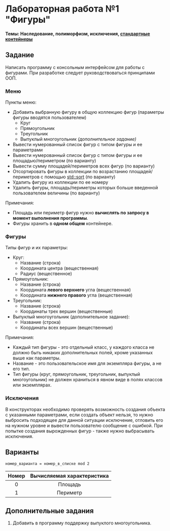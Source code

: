 # Лабораторная работа №1 "Фигуры"

**Темы: Наследование, полиморфизм, исключения,
[стандартные контейнеры](https://en.cppreference.com/w/cpp/container)**

## Задание

Написать программу с консольным интерфейсом для работы с фигурами.
При разработке следует руководствоваться принципами ООП. 

### Меню

Пункты меню:
- Добавить выбранную фигуру в общую коллекцию фигур
(параметры фигуры вводятся пользователем)
  - Круг
  - Прямоугольник
  - Треугольник
  - Выпуклый многоугольник *(дополнительное задание)*
- Вывести нумерованный список фигур с типом фигуры и ее параметрами
- Вывести нумерованный список фигур с типом фигуры и ее 
площадью/периметром (по варианту)
- Вывести сумму площадей/периметров всех фигур (по варианту)
- Отсортировать фигуры в коллекции по возрастанию площадей/периметров 
с помощью [std::sort](https://en.cppreference.com/w/cpp/algorithm/sort)
(по варианту)
- Удалить фигуру из коллекции по ее номеру
- Удалить фигуры, площадь/периметры которых больше введенной пользователем 
величины (по варианту)

Примечания:
- Площадь или периметр фигур нужно **вычислять по запросу в момент
выполнения программы**.
- Фигуры хранить в **одном общем** контейнере.

### Фигуры

Типы фигур и их параметры:
- Круг:
  - Название (строка)
  - Координата центра (вещественная)
  - Радиус (вещественное)
- Прямоугольник:
  - Название (строка)
  - Координата **левого верхнего** угла (вещественная)
  - Координата **нижнего правого** угла (вещественная)
- Треугольник:
  - Название (строка)
  - Координаты трех вершин (вещественные)
- Выпуклый многоугольник (дополнительное задание):
  - Название (строка)
  - Координаты всех вершин (вещественные)

Примечания:
- Каждый тип фигуры - это отдельный класс, у каждого класса не должно
быть никаких дополнительных полей, кроме указанных выше как параметры.
- Название - это пользовательское имя для экземпляра фигуры,
а не его тип.
- Тип фигуры (круг, прямоугольник, треугольник, выпуклый многоугольник)
не должен храниться в явном виде в полях классов или экземплярах.

### Исключения

В конструкторах необходимо проверять возможность создания 
объекта с указанными параметрами, если создать объект нельзя, то нужно 
выбросить подходящее для данной ситуации исключение, отловить его на нужном
уровне и вывести пользователю сообщение с ошибкой.
При попытке создания вырожденных фигур - также нужно выбрасывать исключения.

## Варианты

`номер_варианта = номер_в_списке mod 2`

| Номер | Вычисляемая характеристика |
|:-----:|:--------------------------:|
|   0   |          Площадь           |
|   1   |          Периметр          |

## Дополнительные задания

1. Добавить в программу поддержку выпуклого многоугольника.
